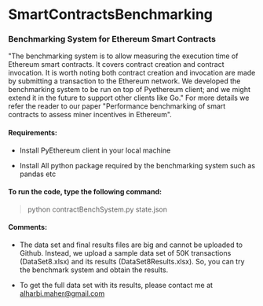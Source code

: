 # SmartContractsBenchmarking

### Benchmarking System for Ethereum Smart Contracts

"The benchmarking system is to allow measuring the execution time of Ethereum smart contracts. It covers contract creation and contract invocation. It is worth noting both contract creation and invocation are made by submitting a transaction to the Ethereum network. We developed the benchmarking system to be run on top of Pyethereum client; and we might extend it in the future to support other clients like Go." For more details we refer the reader to our paper "Performance benchmarking of smart contracts to assess miner incentives in Ethereum".

#### Requirements:

* Install PyEthereum client in your local machine

* Install All python package required by the benchmarking system such as pandas etc

#### To run the code, type the following command: 

> python contractBenchSystem.py state.json

#### Comments:
* The data set and final results files are big and cannot be uploaded to Github. Instead, we upload a sample data set of 50K transactions (DataSet8.xlsx) and its results (DataSet8Results.xlsx). So, you can try the benchmark system and obtain the results.

* To get the full data set with its results, please contact me at alharbi.maher@gmail.com
